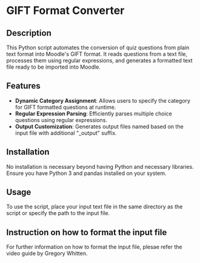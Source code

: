 # GIFT Format Converter

## Description
This Python script automates the conversion of quiz questions from plain text format into Moodle's GIFT format. It reads questions from a text file, processes them using regular expressions, and generates a formatted text file ready to be imported into Moodle.

## Features
- **Dynamic Category Assignment**: Allows users to specify the category for GIFT formatted questions at runtime.
- **Regular Expression Parsing**: Efficiently parses multiple choice questions using regular expressions.
- **Output Customization**: Generates output files named based on the input file with additional "_output" suffix.

## Installation
No installation is necessary beyond having Python and necessary libraries. Ensure you have Python 3 and pandas installed on your system.

## Usage
To use the script, place your input text file in the same directory as the script or specify the path to the input file.

## Instruction on how to format the input file
For further information on how to format the input file, plesae refer the video guide by Gregory Whitten.


